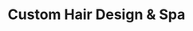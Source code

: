 ---
title: "Custom Hair Design & Spa"
url: /northfield/custom-hair-design-und-spa/
shop: Friseur
---